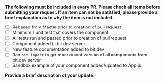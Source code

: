**The following must be included in every PR. Please check all items before submitting your request.
If an item can not be satisfied, please provide a brief explanation as to why the item is not included.**

- [ ] Rebased from Master prior to creation of pull request
- [ ] Minimum 1 unit test that covers the component
- [ ] All tests run and passed prior to creation of pull request
- [ ] Component added to bit.dev server
- [ ] New feature documentation added to bit.dev
- [ ] Ran `bit import` to get most recent version of all components from bit.dev server
- [ ] Sandbox example of your component added/updated to App.js

**Provide a brief description of your update:**